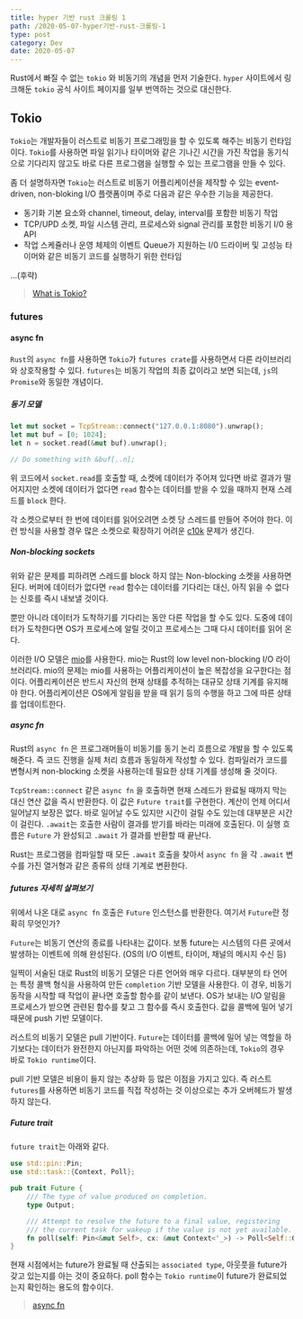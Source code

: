 ```yaml
---
title: hyper 기반 rust 크롤링 1
path: /2020-05-07-hyper기반-rust-크롤링-1
type: post
category: Dev
date: 2020-05-07
---
```


Rust에서 빠질 수 없는 `tokio` 와 비동기의 개념을 먼저 기술한다. `hyper` 사이트에서 링크해둔 `tokio` 공식 사이트 페이지를 일부 번역하는 것으로 대신한다.

## Tokio

`Tokio`는 개발자들이 러스트로 비동기 프로그래밍을 할 수 있도록 해주는 비동기 런타임이다. `Tokio`를 사용하면 파일 읽기나 타이머와 같은 기나긴 시간을 가진 작업을 동기식으로 기다리지 않고도 바로 다른 프로그램을 실행할 수 있는 프로그램을 만들 수 있다.

좀 더 설명하자면 `Tokio`는 러스트로 비동기 어플리케이션을 제작할 수 있는 event-driven, non-bloking I/O 플랫폼이며 주로 다음과 같은 우수한 기능을 제공한다.

-   동기화 기본 요소와 channel, timeout, delay, interval를 포함한 비동기 작업
-   TCP/UPD 소켓, 파일 시스템 관리, 프로세스와 signal 관리를 포함한 비동기 I/0 용 API
-   작업 스케쥴러나 운영 체제의 이벤트 Queue가 지원하는 I/0 드라이버 및 고성능 타이머와 같은 비동기 코드를 실행하기 위한 런타임

...(후략)

> [What is Tokio?](https://tokio.rs/docs/overview/)

### futures

#### async fn

`Rust`의 `async fn`를 사용하면 `Tokio`가 `futures crate`를 사용하면서 다른 라이브러리와 상호작용할 수 있다.
`futures`는 비동기 작업의 최종 값이라고 보면 되는데, `js`의 `Promise`와 동일한 개념이다.

##### 동기 모델

```rust
let mut socket = TcpStream::connect("127.0.0.1:8080").unwrap();
let mut buf = [0; 1024];
let n = socket.read(&mut buf).unwrap();

// Do something with &buf[..n];
```

위 코드에서 `socket.read`를 호출할 때, 소켓에 데이터가 주어져 있다면 바로 결과가 떨어지지만 소켓에 데이터가 없다면 `read` 함수는 데이터를 받을 수 있을 때까지 현재 스레드를 `block` 한다.

각 소켓으로부터 한 번에 데이터를 읽어오려면 소켓 당 스레드를 만들어 주어야 한다. 이런 방식을 사용할 경우 많은 소켓으로 확장하기 어려운 [c10k](https://en.wikipedia.org/wiki/C10k_problem) 문제가 생긴다.

##### Non-blocking sockets

위와 같은 문제를 피하려면 스레드를 block 하지 않는 Non-blocking 소켓을 사용하면 된다. 버퍼에 데이터가 없다면 `read` 함수는 데이터를 기다리는 대신, 아직 읽을 수 없다는 신호를 즉시 내보낼 것이다.

뿐만 아니라 데이터가 도착하기를 기다리는 동안 다른 작업을 할 수도 있다. 도중에 데이터가 도착한다면 OS가 프로세스에 알릴 것이고 프로세스는 그때 다시 데이터를 읽어 온다.

이러한 I/O 모델은 [mio](https://github.com/tokio-rs/mio)를 사용한다. mio는 Rust의 low level non-blocking I/O 라이브러리다.
mio의 문제는 mio를 사용하는 어플리케이션이 높은 복잡성을 요구한다는 점이다. 어플리케이션은 반드시 자신의 현재 상태를 추적하는 대규모 상태 기계를 유지해야 한다. 어플리케이션은 OS에게 알림을 받을 때 읽기 등의 수행을 하고 그에 따른 상태를 업데이트한다.

##### async fn

Rust의 `async fn` 은 프로그래머들이 비동기를 동기 논리 흐름으로 개발을 할 수 있도록 해준다. 즉 코드 진행을 실제 처리 흐름과 동일하게 작성할 수 있다. 컴파일러가 코드를 변형시켜 non-blocking 소켓을 사용하는데 필요한 상태 기계를 생성해 줄 것이다.

`TcpStream::connect` 같은 `async fn` 을 호출하면 현재 스레드가 완료될 때까지 막는 대신 연산 값을 즉시 반환한다. 이 값은 `Future trait`를 구현한다. 계산이 언제 어디서 일어날지 보장은 없다. 바로 일어날 수도 있지만 시간이 걸릴 수도 있는데 대부분은 시간이 걸린다. `.await`는 호출한 사람이 결과를 받기를 바라는 미래에 호출된다. 이 실행 흐름은 `Future` 가 완성되고 `.await` 가 결과를 반환할 때 끝난다.

Rust는 프로그램을 컴파일할 때 모든 `.await` 호출을 찾아서 `async fn` 을 각 `.await` 변수를 가진 열거형과 같은 종류의 상태 기계로 변환한다.

##### futures 자세히 살펴보기

위에서 나온 대로 `async fn` 호출은 `Future` 인스턴스를 반환한다. 여기서 `Future`란 정확히 무엇인가?

`Future`는 비동기 연산의 종료를 나타내는 값이다. 보통 future는 시스템의 다른 곳에서 발생하는 이벤트에 의해 완성된다. (OS의 I/O 이벤트, 타이머, 채널의 메시지 수신 등)

일찍이 서술된 대로 Rust의 비동기 모델은 다른 언어와 매우 다르다. 대부분의 타 언어는 특정 콜백 형식을 사용하여 만든 `completion` 기반 모델을 사용한다. 이 경우, 비동기 동작을 시작할 때 작업이 끝나면 호출할 함수를 같이 보낸다. OS가 보내는 I/O 알림을 프로세스가 받으면 관련된 함수를 찾고 그 함수를 즉시 호출한다. 값을 콜백에 밀어 넣기 때문에 push 기반 모델이다.

러스트의 비동기 모델은 pull 기반이다. `Future`는 데이터를 콜백에 밀어 넣는 역할을 하기보다는 데이터가 완전한지 아닌지를 파악하는 어떤 것에 의존하는데, `Tokio`의 경우 바로 `Tokio runtime`이다.

pull 기반 모델은 비용이 들지 않는 추상화 등 많은 이점을 가지고 있다. 즉 러스트 `futures`를 사용하면 비동기 코드를 직접 작성하는 것 이상으로는 추가 오버헤드가 발생하지 않는다.

##### Future trait

`future trait`는 아래와 같다.

```rust
use std::pin::Pin;
use std::task::{Context, Poll};

pub trait Future {
    /// The type of value produced on completion.
    type Output;

    /// Attempt to resolve the future to a final value, registering
    /// the current task for wakeup if the value is not yet available.
    fn poll(self: Pin<&mut Self>, cx: &mut Context<'_>) -> Poll<Self::Output>;
}
```

현재 시점에서는 future가 완료될 때 산출되는 `associated type`, 아웃풋을 future가 갖고 있는지를 아는 것이 중요하다. poll 함수는 `Tokio runtime`이 future가 완료되었는지 확인하는 용도의 함수이다.

> [async fn](https://tokio.rs/docs/getting-started/futures/)
